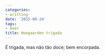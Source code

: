 ```yaml
---
categories:
- writting
date: '2015-09-24'
tags:
- beer
title: Hoegaarden trigada
---
```


É trigada, mas não tão doce; bem encorpada.